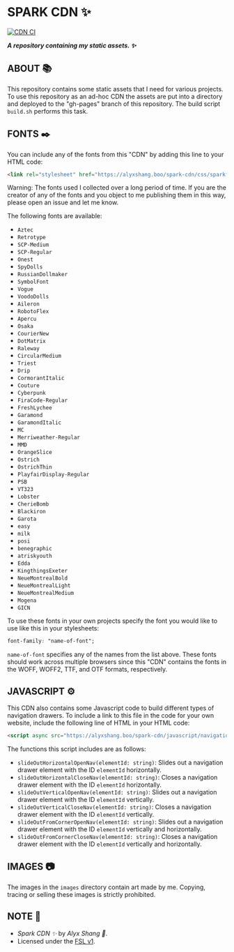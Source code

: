 # SPARK CDN :sparkles:

[![CDN CI](https://github.com/alyxshang/spark-cdn/actions/workflows/main.yml/badge.svg)](https://github.com/alyxshang/spark-cdn/actions/workflows/main.yml)

***A repository containing my static assets. :sparkles:***

## ABOUT :books:

This repository contains some static assets that I need for various projects. To use this repository as an ad-hoc CDN the assets are put into a directory and deployed to the "gh-pages" branch of this repository. The build script `build.sh` performs this task.

## FONTS :black_nib:

You can include any of the fonts from this "CDN" by adding this line to your HTML code:

```HTML
<link rel="stylesheet" href="https://alyxshang.boo/spark-cdn/css/sparkfonts.css" type="text/css"/>
```

Warning: The fonts used I collected over a long period of time. If you are the creator of any of the fonts and you object to me publishing them in this way, please open an issue and let me know.

The following fonts are available:

- `Aztec`
- `Retrotype`
- `SCP-Medium`
- `SCP-Regular`
- `Onest`
- `SpyDolls`
- `RussianDollmaker`
- `SymbolFont`
- `Vogue`
- `VoodoDolls`
- `Aileron`
- `RobotoFlex`
- `Apercu`
- `Osaka`
- `CourierNew`
- `DotMatrix`
- `Raleway`
- `CircularMedium`
- `Triest`
- `Drip`
- `CormorantItalic`
- `Couture`
- `Cyberpunk`
- `FiraCode-Regular`
- `FreshLychee`
- `Garamond`
- `GaramondItalic`
- `MC`
- `Merriweather-Regular`
- `MMD`
- `OrangeSlice`
- `Ostrich`
- `OstrichThin`
- `PlayfairDisplay-Regular`
- `PSB`
- `VT323`
- `Lobster`
- `CherieBomb`
- `Blackiron`
- `Garota`
- `easy`
- `milk`
- `posi`
- `benegraphic`
- `atriskyouth`
- `Edda`
- `KingthingsExeter`
- `NeueMontrealBold`
- `NeueMontrealLight`
- `NeueMontrealMedium`
- `Mogena`
- `GICN`

To use these fonts in your own projects specify the font you would like to use like this in your stylesheets:

```CSS
font-family: "name-of-font";
```

`name-of-font` specifies any of the names from the list above. These fonts should work across multiple browsers since this "CDN" contains the fonts in the WOFF, WOFF2, TTF, and OTF formats, respectively.

## JAVASCRIPT :gear:

This CDN also contains some Javascript code to build different types of navigation drawers. To include a link to this file in the code for your own website, include the following line of HTML in your HTML code:

```HTML
<script async src="https://alyxshang.boo/spark-cdn/javascript/navigation.js" type="text/javascript"></script>
```

The functions this script includes are as follows:

- `slideOutHorizontalOpenNav(elementId: string)`: Slides out a navigation drawer element with the ID `elementId` horizontally.
- `slideOutHorizontalCloseNav(elementId: string)`: Closes a navigation drawer element with the ID `elementId` horizontally.
- `slideOutVerticalOpenNav(elementId: string)`: Slides out a navigation drawer element with the ID `elementId` vertically.
- `slideOutVerticalCloseNav(elementId: string)`: Closes a navigation drawer element with the ID `elementId` vertically.
- `slideOutFromCornerOpenNav(elementId: string)`: Slides out a navigation drawer element with the ID `elementId` vertically and horizontally.
- `slideOutFromCornerCloseNav(elementId: string)`: Closes a navigation drawer element with the ID `elementId` vertically and horizontally.

## IMAGES :camera:

The images in the `images` directory contain art made by me. Copying, tracing or selling these images is strictly prohibited.

## NOTE :scroll:

- *Spark CDN :sparkles:* by *Alyx Shang :black_heart:*.
- Licensed under the [FSL v1](https://github.com/alyxshang/fair-software-license).
